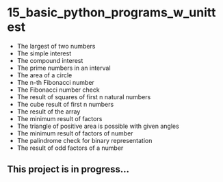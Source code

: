 # 15_basic_python_programs_w_unittest

- The largest of two numbers
- The simple interest
- The compound interest
- The prime numbers in an interval
- The area of a circle
- The n-th Fibonacci number
- The Fibonacci number check
- The result of squares of first n natural numbers
- The cube result of first n numbers
- The result of the array
- The minimum result of factors
- The triangle of positive area is possible with given angles
- The minimum result of factors of number
- The palindrome check for binary representation
- The result of odd factors of a number

## This project is in progress...
